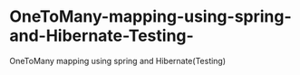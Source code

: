 OneToMany-mapping-using-spring-and-Hibernate-Testing-
=====================================================

OneToMany mapping using spring and Hibernate(Testing)
